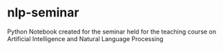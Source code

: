 # nlp-seminar
 Python Notebook created for the seminar held for the teaching course on Artificial Intelligence and Natural Language Processing
